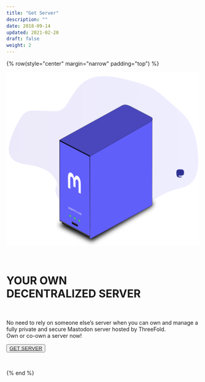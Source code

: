 ```yaml
---
title: "Get Server"
description: ""
date: 2018-09-14
updated: 2021-02-20
draft: false
weight: 2
---
```


<!-- section 1 HEADER -->

{% row(style="center" margin="narrow" padding="top") %}

![SERVER](IMG/GETSERVER.png#large)

<br>

# YOUR OWN <BR> DECENTRALIZED SERVER

<br>

No need to rely on someone else’s server
when you can own and manage
a fully private and secure Mastodon server hosted by ThreeFold.<br>
Own or co-own a server now!

<button>[GET SERVER](/)</button>

<br>

{% end %}